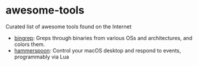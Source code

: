 # awesome-tools

Curated list of awesome tools found on the Internet

* [bingrep](https://github.com/m4b/bingrep): Greps through binaries from various OSs and architectures, and colors them.
* [hammerspoon](https://www.hammerspoon.org/): Control your macOS desktop and respond to events, programmably via Lua
